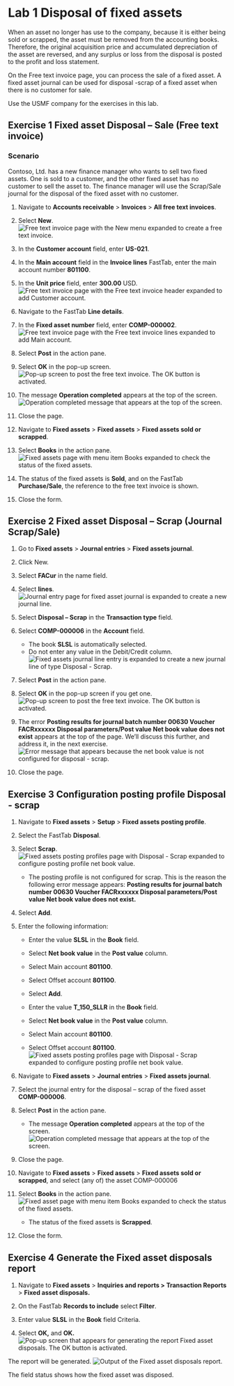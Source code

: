 # Lab 1 Disposal of fixed assets

When an asset no longer has use to the company, because it is either being sold
or scrapped, the asset must be removed from the accounting books. Therefore, the
original acquisition price and accumulated depreciation of the asset are
reversed, and any surplus or loss from the disposal is posted to the profit and
loss statement.

On the Free text invoice page, you can process the sale of a fixed asset. A
fixed asset journal can be used for disposal -scrap of a fixed asset when there
is no customer for sale.

Use the USMF company for the exercises in this lab.

## Exercise 1 Fixed asset Disposal – Sale (Free text invoice)

### **Scenario**

Contoso, Ltd. has a new finance manager who wants to sell two fixed assets. One
is sold to a customer, and the other fixed asset has no customer to sell the
asset to. The finance manager will use the Scrap/Sale journal for the disposal
of the fixed asset with no customer.

1.  Navigate to **Accounts receivable** \> **Invoices** \> **All free text
    invoices**.

2.  Select **New**.
![Free text invoice page with the New menu expanded to create a free text invoice.](../images/LP5P1.png)

1.  In the **Customer account** field, enter **US-021**.

2.  In the **Main account** field in the **Invoice lines** FastTab, enter the
    main account number **801100**.

3.  In the **Unit price** field, enter **300.00** USD.
![Free text invoice page with the Free text invoice header expanded to add Customer account.](../images/LP5P2.png)

1.  Navigate to the FastTab **Line details**.

2.  In the **Fixed asset number** field, enter **COMP-000002**.
![Free text invoice page with the Free text invoice lines expanded to add Main account.](../images/LP5P3.png)

1.  Select **Post** in the action pane.

2.  Select **OK** in the pop-up screen.
![Pop-up screen to post the free text invoice. The OK button is activated.](../images/LP5P4.png)

1.  The message **Operation completed** appears at the top of the screen.
![Operation completed message that appears at the top of the screen.](../images/LP5P5.png)

1.  Close the page.

2.  Navigate to **Fixed assets** \> **Fixed assets** \> **Fixed assets sold or
    scrapped**.

3.  Select **Books** in the action pane.
![Fixed assets page with menu item Books expanded to check the status of the fixed assets.](../images/LP5P6.png)

1.  The status of the fixed assets is **Sold**, and on the FastTab
    **Purchase/Sale**, the reference to the free text invoice is shown.

2.  Close the form.

## Exercise 2 Fixed asset Disposal – Scrap (Journal Scrap/Sale)

1.  Go to **Fixed assets** \> **Journal entries** \> **Fixed assets journal**.

2.  Click New.

3.  Select **FACur** in the name field.

4.  Select **lines**.
![Journal entry page for fixed asset journal is expanded to create a new journal line.](../images/LP5P7.png)

1.  Select **Disposal – Scrap** in the **Transaction type** field.

2.  Select **COMP-000006** in the **Account** field.

	-   The book **SLSL** is automatically selected.
	-   Do not enter any value in the Debit/Credit column.
![Fixed assets journal line entry is expanded to create a new journal line of type Disposal - Scrap.](../images/LP5P8.png)

1.  Select **Post** in the action pane.

2.  Select **OK** in the pop-up screen if you get one.
![Pop-up screen to post the free text invoice. The OK button is activated.](../images/LP5P9.png)

1.  The error **Posting results for journal batch number 00630 Voucher
    FACRxxxxxx Disposal parameters/Post value Net book value does not exist**
    appears at the top of the page. We’ll discuss this further, and address it,
    in the next exercise.
![Error message that appears because the net book value is not configured for disposal - scrap.](../images/LP5P10.png)

1.  Close the page.

## Exercise 3 Configuration posting profile Disposal - scrap

1.  Navigate to **Fixed assets** \> **Setup** \> **Fixed assets posting
    profile**.

2.  Select the FastTab **Disposal**.

3.  Select **Scrap**.
![Fixed assets posting profiles page with Disposal - Scrap expanded to configure posting profile net book value.](../images/LP5P11.png)

	- The posting profile is not configured for scrap. This is the reason the
following error message appears: **Posting results for journal batch number
00630 Voucher FACRxxxxxx Disposal parameters/Post value Net book value does
not exist.**

1.  Select **Add**.

2.  Enter the following information:

    -   Enter the value **SLSL** in the **Book** field.

    -   Select **Net book value** in the **Post value** column.

    -   Select Main account **801100**.

    -   Select Offset account **801100**.

    -   Select **Add**.

    -   Enter the value **T_150_SLLR** in the **Book** field.

    -   Select **Net book value** in the **Post value** column.

    -   Select Main account **801100**.

    -   Select Offset account **801100**.
![Fixed assets posting profiles page with Disposal - Scrap expanded to configure posting profile net book value.](../images/LP5P12.png)

1.  Navigate to **Fixed assets** \> **Journal entries** \> **Fixed assets
    journal**.

2.  Select the journal entry for the disposal – scrap of the fixed asset
    **COMP-000006**.

3.  Select **Post** in the action pane.

	- The message **Operation completed** appears at the top of the screen.
![Operation completed message that appears at the top of the screen.](../images/LP5P13.png)

1.  Close the page.

2.  Navigate to **Fixed assets** \> **Fixed assets** \> **Fixed assets sold or
    scrapped**, and select (any of) the asset COMP-000006

3.  Select **Books** in the action pane.
![Fixed asset page with menu item Books expanded to check the status of the fixed assets. ](../images/LP5P14.png)

	- The status of the fixed assets is **Scrapped**.

1.  Close the form.

## Exercise 4 Generate the Fixed asset disposals report 

1.  Navigate to **Fixed assets** \> **Inquiries and reports \> Transaction
    Reports** \> **Fixed asset disposals.**

2.  On the FastTab **Records to include** select **Filter**.

3.  Enter value **SLSL** in the **Book** field Criteria.

4.  Select **OK,** and **OK.**
![Pop-up screen that appears for generating the report Fixed asset disposals. The OK button is activated.](../images/LP5P15.png)

The report will be generated.
![Output of the Fixed asset disposals report.](../images/LP5P16.png)

The field status shows how the fixed asset was disposed.
